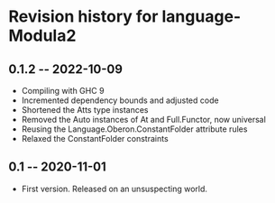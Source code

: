 # Revision history for language-Modula2

## 0.1.2 -- 2022-10-09

* Compiling with GHC 9
* Incremented dependency bounds and adjusted code
* Shortened the Atts type instances
* Removed the Auto instances of At and Full.Functor, now universal
* Reusing the Language.Oberon.ConstantFolder attribute rules
* Relaxed the ConstantFolder constraints

## 0.1 -- 2020-11-01

* First version. Released on an unsuspecting world.
